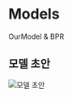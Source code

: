 # Models
OurModel & BPR
## 모델 초안
![모델 초안](https://github.com/DAU-FAIRDAY-TEAM6/Models/assets/101037541/b0e1244f-b1b7-4c0d-aeac-fa535aa1c98a)
